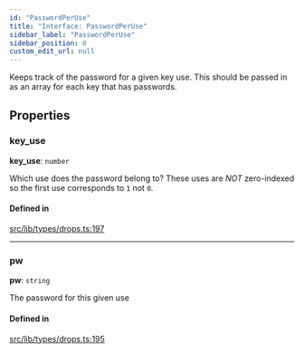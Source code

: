 ```yaml
---
id: "PasswordPerUse"
title: "Interface: PasswordPerUse"
sidebar_label: "PasswordPerUse"
sidebar_position: 0
custom_edit_url: null
---
```


Keeps track of the password for a given key use. This should be passed in as an array for each key that has passwords.

## Properties

### key\_use

 **key\_use**: `number`

Which use does the password belong to? These uses are *NOT* zero-indexed so the first use corresponds to `1` not `0`.

#### Defined in

[src/lib/types/drops.ts:197](https://github.com/keypom/keypom-js/blob/44ee5c18/src/lib/types/drops.ts#L197)

___

### pw

 **pw**: `string`

The password for this given use

#### Defined in

[src/lib/types/drops.ts:195](https://github.com/keypom/keypom-js/blob/44ee5c18/src/lib/types/drops.ts#L195)
